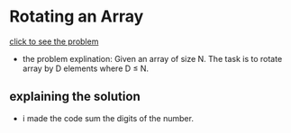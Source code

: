 #  Rotating an Array






[click to see the problem](https://practice.geeksforgeeks.org/problems/reversal-algorithm5340/1?page=2&difficulty[]=-1&sortBy=submissions)



 - the problem explination:
    Given an array of size N. The task is to rotate array by D elements where D ≤ N.









## explaining the solution

- i made the code sum the digits of the number.